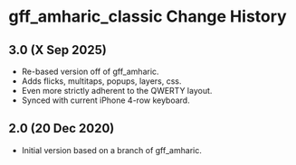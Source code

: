 gff_amharic_classic Change History
==========================

3.0 (X Sep 2025)
----------------
* Re-based version off of gff_amharic.
* Adds flicks, multitaps, popups, layers, css.
* Even more strictly adherent to the QWERTY layout.
* Synced with current iPhone 4-row keyboard.

2.0 (20 Dec 2020)
------------------
* Initial version based on a branch of gff_amharic.
